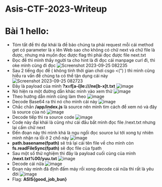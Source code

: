 # Asis-CTF-2023-Writeup
# Bài 1 hello:
- Tóm tắt đề thì đại khái là đề bảo chúng ta phải request mỗi cái method get có parameter là x lên Web sao cho không có chữ next và chữ file là được, nhưng mà muốn đọc được flag thì phải đọc được file next.txt
- Đọc đề thì mình thấy người ta cho hint là đi đọc cái manpage curl đi, thì oke mình cũng đi đọc
![Screenshot 2023-09-25 082235](https://github.com/Yuu2311/Asis-CTF-2023-Writeup/assets/86243871/7ae2fa24-1f2a-488d-aec3-16dc969752b7)
- Sau 2 tiếng đọc đề ( không tính thời gian chơi csgo <(") ) thì mình cũng hiểu ra vấn đề chúng ta có thể tận dụng cái này
![Screenshot 2023-09-25 082723](https://github.com/Yuu2311/Asis-CTF-2023-Writeup/assets/86243871/4ca2f9ea-6be0-4316-bce4-9d516d02797f)
- Đây là payload của mình **?x=f[a-i]le:///ne[b-x]t.txt**
![image](https://github.com/Yuu2311/Asis-CTF-2023-Writeup/assets/86243871/016a706a-2952-4865-a600-25ac49ddf104)
- Nó hiện ra một đường dẫn khác mình vào xem thử
![image](https://github.com/Yuu2311/Asis-CTF-2023-Writeup/assets/86243871/61c1b8f1-4841-420a-bde5-04cb32fb5ec7)
- Theo hướng dẫn mình cũng làm theo
![image](https://github.com/Yuu2311/Asis-CTF-2023-Writeup/assets/86243871/cddde8df-38cc-41cf-b6a9-f14ac0cea946)
- Decode Base64 ra thì nó cho mình cái này
![image](https://github.com/Yuu2311/Asis-CTF-2023-Writeup/assets/86243871/cd8f4e99-9fc6-47b4-b7d8-8b5f30f53569)
- Chắc chắn **/app/index.js** là source nên mình tìm cách để xem nó và đây là source của nó
![image](https://github.com/Yuu2311/Asis-CTF-2023-Writeup/assets/86243871/baded8ba-ac9f-4fea-8504-2089b7fa7465)
- Decode tiếp thì ra source code
![image](https://github.com/Yuu2311/Asis-CTF-2023-Writeup/assets/86243871/1c7fa903-5a9d-4cba-ae1d-74c0dc6e69a7)
- Code này đại khái là cũng như cái đầu bắt mình đọc file /next.txt nhưng lại cấm chữ next
- Đến đoạn này thì mình khá là ngu ngồi đọc source lui tới xong tự nhiên mình nhận ra lỗi ở 2 chổ này
![image](https://github.com/Yuu2311/Asis-CTF-2023-Writeup/assets/86243871/6f36ec0b-73c3-4fba-acd3-a281c789a29c)
- **path.basename(fpath)** sẽ trả lại cái tên file về cho mình còn **fs.readFileSync(fpath)** sẽ đọc file của fpath
- Sau một số thử nghiệm thì đây là payload cuối cùng của mình **/next.txt%00/yuu.txt**
![image](https://github.com/Yuu2311/Asis-CTF-2023-Writeup/assets/86243871/0d756daa-d3fc-483d-9e47-ddb42fb5a627)
- Decode cái nữa
![image](https://github.com/Yuu2311/Asis-CTF-2023-Writeup/assets/86243871/5c4c38f8-a2a5-4dab-86e7-26bfb44a148f)
- Đoạn này mình đã định đấm máy rồi xong decode cái nữa thì rất là yêu đời
![image](https://github.com/Yuu2311/Asis-CTF-2023-Writeup/assets/86243871/446dd52b-5567-4af4-98be-fa0192cd49b6)
- Flag: **ASIS{good_job_bun}**









